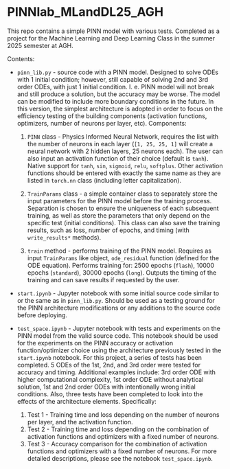 # PINNlab_MLandDL25_AGH
This repo contains a simple PINN model with various tests. Completed as a project for the Machine Learning and Deep Learning Class in the summer 2025 semester at AGH.

Contents:

* `pinn_lib.py` - source code with a PINN model. Designed to solve ODEs with 1 initial condition; however, still capable of solving 2nd and 3rd order ODEs, with just 1 initial condition.
  I. e. PINN model will not break and still produce a solution, but the accuracy may be worse. The model can be modified to include more boundary conditions in the future.
  In this version, the simplest architecture is adopted in order to focus on the efficiency testing of the building components (activation functions, optimizers, number of neurons per layer, etc).
  Components:
  1) `PINN` class - Physics Informed Neural Network, requires the list with the number of neurons in each layer (`[1, 25, 25, 1]` will create a neural network with 2 hidden layers, 25 neurons each).
  The user can also input an activation function of their choice (default is `tanh`). Native support for `tanh`, `sin`, `sigmoid`, `relu`, `softplus`. 
  Other activation functions should be entered with exactly the same name as they are listed in `torch.nn` class (including letter capitalization).

  2) `TrainParams` class - a simple container class to separately store the input parameters for the PINN model before the training process. Separation is chosen to ensure the uniqueness of each subsequent training,
  as well as store the parameters that only depend on the specific test (initial conditions).
  This class can also save the training results, such as loss, number of epochs, and timing (with `write_results*` methods).

  3) `train` method - performs training of the PINN model. Requires as input `TrainParams` like object, `ode_residual` function (defined for the ODE equation).
     Performs training for: 2500 epochs (`flash`), 10000 epochs (`standard`), 30000 epochs (`long`).
     Outputs the timing of the training and can save results if requested by the user.

* `start.ipynb` - Jupyter notebook with some initial source code similar to or the same as in `pinn_lib.py`.
  Should be used as a testing ground for the PINN architecture modifications or any additions to the source code before deploying.

* `test_space.ipynb` - Jupyter notebook with tests and experiments on the PINN model from the valid source code.
  This notebook should be used for the experiments on the PINN accuracy or activation function/optimizer choice using the architecture previously tested in the `start.ipynb` notebook.
  For this project, a series of tests has been completed. 5 ODEs of the 1st, 2nd, and 3rd order were tested for accuracy and timing.
  Additional examples include: 3rd order ODE with higher computational complexity, 1st order ODE without analytical solution, 1st and 2nd order ODEs with intentionally wrong initial conditions.
  Also, three tests have been completed to look into the effects of the architecture elements. Specifically:
  1) Test 1 - Training time and loss depending on the number of neurons per layer, and the activation function.
  2) Test 2 - Training time and loss depending on the combination of activation functions and optimizers with a fixed number of neurons. 
  3) Test 3 - Accuracy comparison for the combination of activation functions and optimizers with a fixed number of neurons.
  For more detailed descriptions, please see the notebook `test_space.ipynb`. 
